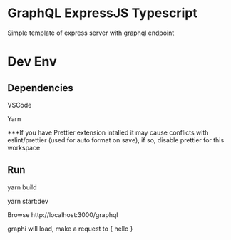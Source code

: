 # GraphQL ExpressJS Typescript

Simple template of express server with graphql endpoint


# Dev Env

## Dependencies

VSCode

Yarn

***If you have Prettier extension intalled it may cause conflicts with eslint/prettier (used for auto format on save), if so, disable prettier for this workspace

## Run 

yarn build

yarn start:dev

Browse http://localhost:3000/graphql 

graphi will load, make a request to { hello }